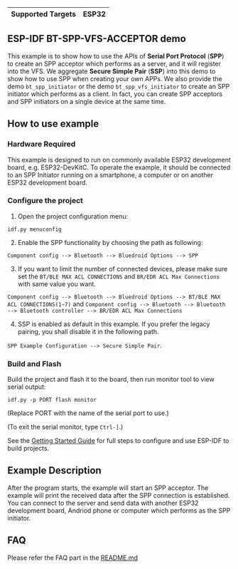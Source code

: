 | Supported Targets | ESP32 |
| ----------------- | ----- |

## ESP-IDF BT-SPP-VFS-ACCEPTOR demo

This example is to show how to use the APIs of **Serial Port Protocol** (**SPP**) to create an SPP acceptor which performs as a server, and it will register into the VFS. We aggregate **Secure Simple Pair** (**SSP**) into this demo to show how to use SPP when creating your own APPs. We also provide the demo `bt_spp_initiator` or the demo `bt_spp_vfs_initiator` to create an SPP initiator which performs as a client. In fact, you can create SPP acceptors and SPP initiators on a single device at the same time.

## How to use example

### Hardware Required

This example is designed to run on commonly available ESP32 development board, e.g. ESP32-DevKitC. To operate the example, it should be connected to an SPP Initiator running on a smartphone, a computer or on another ESP32 development board.

### Configure the project

1. Open the project configuration menu:

```
idf.py menuconfig
```

2. Enable the SPP functionality by choosing the path as following:

`Component config --> Bluetooth --> Bluedroid Options --> SPP`

3. If you want to limit the number of connected devices, please make sure set the `BT/BLE MAX ACL CONNECTIONS` and `BR/EDR ACL Max Connections` with same value you want.

`Component config --> Bluetooth --> Bluedroid Options --> BT/BLE MAX ACL CONNECTIONS(1~7)`
and
`Component config --> Bluetooth --> Bluetooth --> Bluetooth controller --> BR/EDR ACL Max Connections`


4. SSP is enabled as default in this example. If you prefer the legacy pairing, you shall disable it in the following path.

`SPP Example Configuration --> Secure Simple Pair`.

### Build and Flash

Build the project and flash it to the board, then run monitor tool to view serial output:

```
idf.py -p PORT flash monitor
```

(Replace PORT with the name of the serial port to use.)

(To exit the serial monitor, type ``Ctrl-]``.)

See the [Getting Started Guide](https://docs.espressif.com/projects/esp-idf/en/latest/get-started/index.html) for full steps to configure and use ESP-IDF to build projects.

## Example Description

After the program starts, the example will start an SPP acceptor. The example will print the received data after the SPP connection is established. You can connect to the server and send data with another ESP32 development board, Andriod phone or computer which performs as the SPP initiator.

## FAQ
Please refer the FAQ part in the [README.md](../bt_spp_acceptor/README.md)
